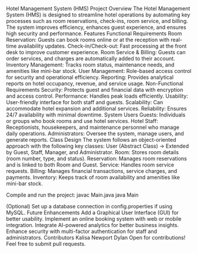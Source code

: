 

Hotel Management System (HMS)
Project Overview
The Hotel Management System (HMS) is designed to streamline hotel operations by automating key processes such as room reservations, check-ins, room service, and billing. The system improves efficiency, enhances guest experience, and ensures high security and performance.
Features
Functional Requirements
Room Reservation: Guests can book rooms online or at the reception with real-time availability updates.
Check-in/Check-out: Fast processing at the front desk to improve customer experience.
Room Service & Billing: Guests can order services, and charges are automatically added to their account.
Inventory Management: Tracks room status, maintenance needs, and amenities like mini-bar stock.
User Management: Role-based access control for security and operational efficiency.
Reporting: Provides analytical reports on hotel occupancy, revenue, and service usage.
Non-Functional Requirements
Security: Protects guest and financial data with encryption and access control.
Performance: Handles peak loads efficiently.
Usability: User-friendly interface for both staff and guests.
Scalability: Can accommodate hotel expansion and additional services.
Reliability: Ensures 24/7 availability with minimal downtime.
System Users
Guests: Individuals or groups who book rooms and use hotel services.
Hotel Staff: Receptionists, housekeepers, and maintenance personnel who manage daily operations.
Administrators: Oversee the system, manage users, and generate reports.
Class Design
The system follows an object-oriented approach with the following key classes:
User (Abstract Class) → Extended by Guest, Staff, Manager, and Administrator.
Room: Stores room details (room number, type, and status).
Reservation: Manages room reservations and is linked to both Room and Guest.
Service: Handles room service requests.
Billing: Manages financial transactions, service charges, and payments.
Inventory: Keeps track of room availability and amenities like mini-bar stock.


Compile and run the project:
 javac Main.java
java Main


(Optional) Set up a database connection in config.properties if using MySQL.
Future Enhancements
Add a Graphical User Interface (GUI) for better usability.
Implement an online booking system with web or mobile integration.
Integrate AI-powered analytics for better business insights.
Enhance security with multi-factor authentication for staff and administrators.
Contributors
Kalisa Newport Dylan
Open for contributions! Feel free to submit pull requests.

